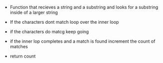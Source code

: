 - Function that recieves a string and a substring and looks for a substring inside of a larger string

- If the characters dont match loop over the inner loop

- if the characters do matcg keep going

- if the inner lop completes and a match is found increment the count of matches

- return count

